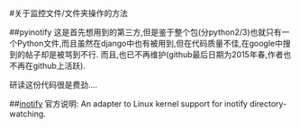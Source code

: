 #关于监控文件/文件夹操作的方法


##pyinotify
这是首先想用到的第三方,但是鉴于整个包(分python2/3)也就只有一个Python文件,而且虽然在django中也有被用到,但在代码质量不佳,在google中搜到的帖子却是被骂到不行.
而且,也已不再维护(github最后日期为2015年春,作者也不再在github上活跃).

研读这份代码很是费劲....



##[inotify](https://pypi.python.org/pypi/inotify)
官方说明: An adapter to Linux kernel support for inotify directory-watching.

